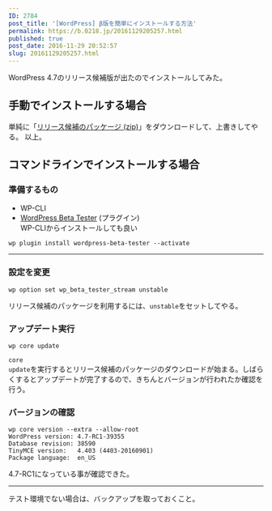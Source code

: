 ```yaml
---
ID: 2784
post_title: '[WordPress] β版を簡単にインストールする方法'
permalink: https://b.0218.jp/20161129205257.html
published: true
post_date: 2016-11-29 20:52:57
slug: 20161129205257.html
---
```

WordPress 4.7のリリース候補版が出たのでインストールしてみた。
<!--more-->

<h2>手動でインストールする場合</h2>

単純に「<a href="https://wordpress.org/wordpress-4.7-RC1.zip">リリース候補のパッケージ (zip)</a>」をダウンロードして、上書きしてやる。
以上。

<h2>コマンドラインでインストールする場合</h2>

<h3>準備するもの</h3>

<ul>
<li>WP-CLI</li>
<li><a href="https://wordpress.org/plugins/wordpress-beta-tester/">WordPress Beta Tester</a> (プラグイン)<br />
WP-CLIからインストールしても良い</li>
</ul>

<pre class="command-line language-bash" data-user="root" data-host="localhost" data-output="2"><code>wp plugin install wordpress-beta-tester --activate</code></pre>

<hr />

<h3>設定を変更</h3>

<pre class="command-line language-bash" data-user="root" data-host="localhost" data-output="2"><code>wp option set wp_beta_tester_stream unstable</code></pre>

リリース候補のパッケージを利用するには、<code>unstable</code>をセットしてやる。

<h3>アップデート実行</h3>

<pre class="command-line language-bash" data-user="root" data-host="localhost" data-output="2"><code>wp core update</code></pre>

<code>core update</code>を実行するとリリース候補のパッケージのダウンロードが始まる。しばらくするとアップデートが完了するので、きちんとバージョンが行われたか確認を行う。

<h3>バージョンの確認</h3>

<pre class="command-line language-bash" data-user="root" data-host="localhost" data-output="2-5"><code>wp core version --extra --allow-root
WordPress version: 4.7-RC1-39355
Database revision: 38590
TinyMCE version:   4.403 (4403-20160901)
Package language:  en_US</code></pre>

4.7-RC1になっている事が確認できた。

<hr />

テスト環境でない場合は、バックアップを取っておくこと。